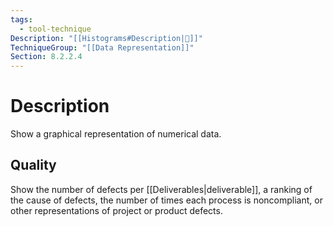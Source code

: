 ```yaml
---
tags:
  - tool-technique
Description: "[[Histograms#Description|📝]]"
TechniqueGroup: "[[Data Representation]]"
Section: 8.2.2.4
---
```

# Description
Show a graphical representation of numerical data.
## Quality
Show the number of defects per [[Deliverables|deliverable]], a ranking of the cause of defects, the number of times each process is noncompliant, or other representations of project or product defects.